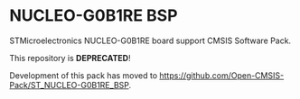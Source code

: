 # NUCLEO-G0B1RE BSP
STMicroelectronics NUCLEO-G0B1RE board support CMSIS Software Pack.

This repository is **DEPRECATED**!

Development of this pack has moved to https://github.com/Open-CMSIS-Pack/ST_NUCLEO-G0B1RE_BSP.
